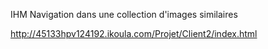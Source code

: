 IHM Navigation dans une collection d'images similaires

http://45133hpv124192.ikoula.com/Projet/Client2/index.html

